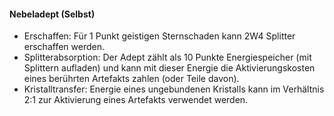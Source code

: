 #### Nebeladept (Selbst)

* Erschaffen: Für 1 Punkt geistigen Sternschaden kann 2W4 Splitter erschaffen werden.
* Splitterabsorption: Der Adept zählt als 10 Punkte Energiespeicher (mit Splittern aufladen) und kann mit dieser
Energie die Aktivierungskosten eines berührten Artefakts zahlen (oder Teile davon).
* Kristalltransfer: Energie eines ungebundenen Kristalls kann im Verhältnis 2:1 zur Aktivierung eines Artefakts
verwendet werden.
